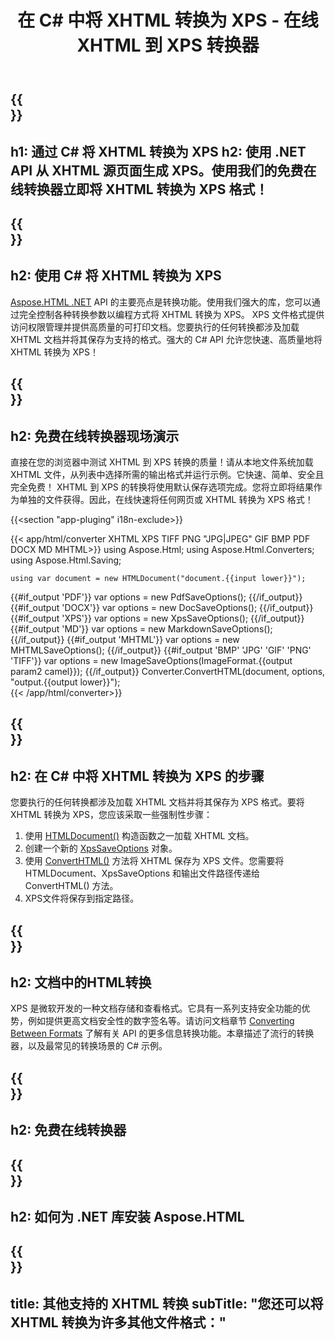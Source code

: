 ﻿---
translation: true
template: /templates/_template-conversion-child.md
title: 在 C# 中将 XHTML 转换为 XPS - 在线 XHTML 到 XPS 转换器
description: 在 C# 中将 XHTML 转换为 XPS。在 ASP.NET 或任何 .NET 应用程序中轻松使用转换器 API。免费试用在线 XHTML 到 XPS 转换器！
url: /net/conversion/xhtml-to-xps/
family: html
platformtag: net
feature: conversion
informat: XHTML
outformat: XPS
otherformats: PDF DOCX GIF JPEG PNG TIFF BMP HTML MHTML MD
---

{{<section banner>}}
---
h1: 通过 C# 将 XHTML 转换为 XPS
h2: 使用 .NET API 从 XHTML 源页面生成 XPS。使用我们的免费在线转换器立即将 XHTML 转换为 XPS 格式！
---

{{<section overview>}}
---
h2: 使用 C# 将 XHTML 转换为 XPS
---

[Aspose.HTML .NET](https://products.aspose.com/html/net/) API 的主要亮点是转换功能。使用我们强大的库，您可以通过完全控制各种转换参数以编程方式将 XHTML 转换为 XPS。 XPS 文件格式提供访问权限管理并提供高质量的可打印文档。您要执行的任何转换都涉及加载 XHTML 文档并将其保存为支持的格式。强大的 C# API 允许您快速、高质量地将 XHTML 转换为 XPS！

{{<section demos>}}
---
h2: 免费在线转换器现场演示
---

直接在您的浏览器中测试 XHTML 到 XPS 转换的质量！请从本地文件系统加载 XHTML 文件，从列表中选择所需的输出格式并运行示例。它快速、简单、安全且完全免费！ XHTML 到 XPS 的转换将使用默认保存选项完成。您将立即将结果作为单独的文件获得。因此，在线快速将任何网页或 XHTML 转换为 XPS 格式！

{{<section "app-pluging" i18n-exclude>}}

{{< app/html/converter XHTML XPS TIFF PNG "JPG|JPEG" GIF BMP PDF DOCX MD MHTML>}}
using Aspose.Html;
using Aspose.Html.Converters;
using Aspose.Html.Saving;

    using var document = new HTMLDocument("document.{{input lower}}");
{{#if_output 'PDF'}}
    var options = new PdfSaveOptions();
{{/if_output}}
{{#if_output 'DOCX'}}
    var options = new DocSaveOptions();
{{/if_output}}
{{#if_output 'XPS'}}
    var options = new XpsSaveOptions();
{{/if_output}}
{{#if_output 'MD'}}
    var options = new MarkdownSaveOptions();
{{/if_output}}
{{#if_output 'MHTML'}}
    var options = new MHTMLSaveOptions();
{{/if_output}}
{{#if_output 'BMP' 'JPG' 'GIF' 'PNG' 'TIFF'}}
    var options = new ImageSaveOptions(ImageFormat.{{output param2 camel}});
{{/if_output}}
    Converter.ConvertHTML(document, options, "output.{{output lower}}");   
{{< /app/html/converter>}} 


{{<section steps>}}
---
h2: 在 C# 中将 XHTML 转换为 XPS 的步骤
---

您要执行的任何转换都涉及加载 XHTML 文档并将其保存为 XPS 格式。要将 XHTML 转换为 XPS，您应该采取一些强制性步骤：

1. 使用 [HTMLDocument()](https://reference.aspose.com/html/net/aspose.html/htmldocument/) 构造函数之一加载 XHTML 文档。
1. 创建一个新的 [XpsSaveOptions](https://reference.aspose.com/html/net/aspose.html.saving/xpssaveoptions/) 对象。
1. 使用 [ConvertHTML()](https://reference.aspose.com/html/net/aspose.html.converters/converter/converthtml/) 方法将 XHTML 保存为 XPS 文件。您需要将 HTMLDocument、XpsSaveOptions 和输出文件路径传递给 ConvertHTML() 方法。
1. XPS文件将保存到指定路径。

{{<section documentation>}}
---
h2: 文档中的HTML转换
---

XPS 是微软开发的一种文档存储和查看格式。它具有一系列支持安全功能的优势，例如提供更高文档安全性的数字签名等。请访问文档章节 <a href="https://docs.aspose.com/html/net/converting-between-formats/" target="_blank">Converting Between Formats</a> 了解有关 API 的更多信息转换功能。本章描述了流行的转换器，以及最常见的转换场景的 C# 示例。

{{<section online-converters>}}
---
h2: 免费在线转换器
---

{{<section get-started>}}
---
h2: 如何为 .NET 库安装 Aspose.HTML
---

{{<section other-conversions>}}
---
title: 其他支持的 XHTML 转换
subTitle: "您还可以将 XHTML 转换为许多其他文件格式："
---